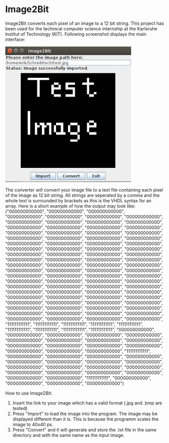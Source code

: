 # Image2Bit
Image2Bit converts each pixel of an image to a 12 bit string. This project has been used for the technical computer science internship at the Karlsruhe Institut of Technology (KIT).
Following screenshot displays the main interface:

![Alt text](images/screenshot.png?raw=true "Image2Bit")

The converter will convert your image file to a text file containing each pixel of the image as 12 bit string.
All strings are seperated by a comma and the whole text is surrounded by brackets as this is the VHDL syntax for an array.
Here is a short example of how the output may look like:
("000000000000", "000000000000", "000000000000", "000000000000", "000000000000", "000000000000", "000000000000", "000000000000", "000000000000", "000000000000", "000000000000", "000000000000", "000000000000", "000000000000", "000000000000", "000000000000", "000000000000", "000000000000", "000000000000", "000000000000", "000000000000", "000000000000", "000000000000", "000000000000", "000000000000", "000000000000", "000000000000", "000000000000", "000000000000", "000000000000", "000000000000", "000000000000", "000000000000", "000000000000", "000000000000", "000000000000", "000000000000", "000000000000", "000000000000", "000000000000", "000000000000", "000000000000", "000000000000", "000000000000", "000000000000", "000000000000", "000000000000", "000000000000", "000000000000", "000000000000", "000000000000", "000000000000", "000000000000", "000000000000", "000000000000", "000000000000", "000000000000", "000000000000", "000000000000", "000000000000", "000000000000", "000000000000", "000000000000", "000000000000", "000000000000", "000000000000", "000000000000", "000000000000", "000000000000", "000000000000", "000000000000", "000000000000", "000000000000", "000000000000", "000000000000", "000000000000", "000000000000", "000000000000", "000000000000", "000000000000", "000000000000", "000000000000", "000000000000", "111111111111", "111111111111", "111111111111", "111111111111", "111111111111", "111111111111", "111111111111", "111111111111", "111111111111", "000000000000", "000000000000", "000000000000", "000000000000", "000000000000", "000000000000", "000000000000", "000000000000", "000000000000", "000000000000", "000000000000", "000000000000", "000000000000", "000000000000", "000000000000", "000000000000", "111111111111", "000000000000", "000000000000", "000000000000", "000000000000", "000000000000", "000000000000", "000000000000", "000000000000", "000000000000", "000000000000", "000000000000", "000000000000", "000000000000", "000000000000", "000000000000", "000000000000", "000000000000", "000000000000", "111111111111", "000000000000", "000000000000", "000000000000", "000000000000")

How to use Image2Bit:
1. Insert the link to your image which has a valid format (.jpg and .bmp are tested)
2. Press "Import" to load the image into the program. The image may be displayed different than it is. This is because the programm scales the image to 40x40 px.
3. Press "Convert" and it will generate and store the .txt file in the same directory and with the same name as the input image.
